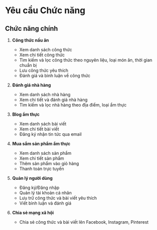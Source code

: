 # Yêu cầu Chức năng

## Chức năng chính
1. **Công thức nấu ăn**
   - Xem danh sách công thức
   - Xem chi tiết công thức
   - Tìm kiếm và lọc công thức theo nguyên liệu, loại món ăn, thời gian chuẩn bị
   - Lưu công thức yêu thích
   - Đánh giá và bình luận về công thức

2. **Đánh giá nhà hàng**
   - Xem danh sách nhà hàng
   - Xem chi tiết và đánh giá nhà hàng
   - Tìm kiếm và lọc nhà hàng theo địa điểm, loại ẩm thực

3. **Blog ẩm thực**
   - Xem danh sách bài viết
   - Xem chi tiết bài viết
   - Đăng ký nhận tin tức qua email

4. **Mua sắm sản phẩm ẩm thực**
   - Xem danh sách sản phẩm
   - Xem chi tiết sản phẩm
   - Thêm sản phẩm vào giỏ hàng
   - Thanh toán trực tuyến

5. **Quản lý người dùng**
   - Đăng ký/Đăng nhập
   - Quản lý tài khoản cá nhân
   - Lưu trữ công thức và bài viết yêu thích
   - Viết bình luận và đánh giá

6. **Chia sẻ mạng xã hội**
   - Chia sẻ công thức và bài viết lên Facebook, Instagram, Pinterest
